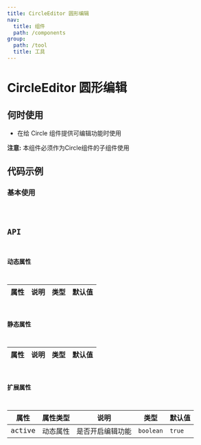 ```yaml
---
title: CircleEditor 圆形编辑
nav:
  title: 组件
  path: /components
group:
  path: /tool
  title: 工具
---
```


# CircleEditor 圆形编辑

## 何时使用

- 在给 Circle 组件提供可编辑功能时使用

**注意:** 本组件必须作为Circle组件的子组件使用

## 代码示例

### 基本使用

<code src="./demo/demo-01.tsx" />

## API

### 动态属性

| 属性 |说明|类型|默认值|
|-----|----|----|----|

### 静态属性

| 属性 |说明|类型|默认值|
|-----|----|----|----|

### 扩展属性

| 属性 | 属性类型 |说明|类型|默认值|
|-----|----|----|----|----|
|active| 动态属性 | 是否开启编辑功能 | `boolean` | `true` |

